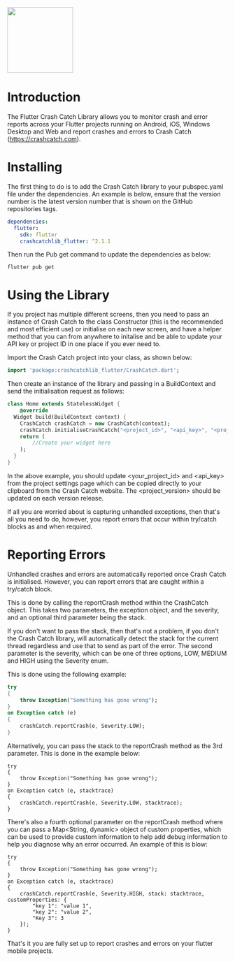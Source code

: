 <img src="https://crashcatch.com/images/logo.png" width="150">

# Introduction
The Flutter Crash Catch Library allows you to monitor crash and error reports across your Flutter projects 
running on Android, iOS, Windows Desktop and Web and report crashes and errors to Crash Catch (https://crashcatch.com). 

# Installing
The first thing to do is  to add the Crash Catch library to your pubspec.yaml file under the dependencies. An example is below, ensure that the version number is the latest version number that is shown on the GitHub repositories tags. 

``` yaml
dependencies:
  flutter:
    sdk: flutter
	crashcatchlib_flutter: ^2.1.1
```

Then run the Pub get command to update the dependencies as below:
```
flutter pub get
```

# Using the Library
If you project has multiple different screens, then you need to pass an instance of Crash Catch to the class Constructor (this is the recommended and most efficient use) or initialise on each new screen, and have a helper method that you can from anywhere to initalise and be able to update your API key or project ID in one place if you ever need to. 

Import the Crash Catch project into your class, as shown below:
``` Dart
import 'package:crashcatchlib_flutter/CrashCatch.dart';
```

Then create an instance of the library and passing in a BuildContext and send the initialisation request as follows:

``` Dart
class Home extends StatelessWidget {
	@override
  Widget build(BuildContext context) {
	CrashCatch crashCatch = new CrashCatch(context);
	crashCatch.initialiseCrashCatch("<project_id>", "<api_key>", "<project_version>");
	return (
		//Create your widget here
	);
  }
}
```
In the above example, you should update <your_project_id> and <api_key> from the project settings page which can be copied directly to your clipboard from the Crash Catch website. The <project_version> should be updated on each version release. 

If all you are worried about is capturing unhandled exceptions, then that's all you need to do, however, you report errors that occur within try/catch blocks as and when required. 

# Reporting Errors
Unhandled crashes and errors are automatically reported once Crash Catch is initialised. However, you can report errors that are caught within a try/catch block. 

This is done by calling the reportCrash method within the CrashCatch object. This takes two parameters, the exception object, and the severity, and an optional third parameter being the stack. 

If you don't want to pass the stack, then that's not a problem, if you don't the Crash Catch library, will automatically detect the stack for the current thread regardless and use that to send as part of the error. The second parameter is the severity, which can be one of three options, LOW, MEDIUM and HIGH using the Severity enum. 

This is done using the following example:

```Dart
try
{
	throw Exception("Something has gone wrong");
}
on Exception catch (e)
{
	crashCatch.reportCrash(e, Severity.LOW);
}
```

Alternatively, you can pass the stack to the reportCrash method as the 3rd parameter. This is done in the example below:

```
try
{
	throw Exception("Something has gone wrong");
}
on Exception catch (e, stacktrace)
{
	crashCatch.reportCrash(e, Severity.LOW, stacktrace);
}
```

There's also a fourth optional parameter on the reportCrash method where you can pass a Map<String, dynamic> object of custom properties, which can be used to provide custom information to help add debug information to help you diagnose why an error occurred. An example of this is blow:

```
try
{
	throw Exception("Something has gone wrong");
}
on Exception catch (e, stacktrace)
{
	crashCatch.reportCrash(e, Severity.HIGH, stack: stacktrace, customProperties: {
    	"key 1": "value 1",
		"key 2": "value 2",
		"Key 3": 3
	});
}
```

That's it you are fully set up to report crashes and errors on your flutter mobile projects. 